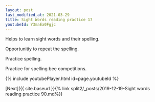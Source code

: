 ```yaml
---
layout: post
last_modified_at: 2021-03-29
title: Sight Words reading practice 17
youtubeId: Y3maEa0Fgjc
---
```

 
 
Helps to learn sight words and their spelling.

Opportunitiy to repeat the spelling. 

Practice spelling. 
 
Practice for spelling bee competitions. 
 
{% include youtubePlayer.html id=page.youtubeId %}
 
 

[Next]({{ site.baseurl }}{% link  split2/_posts/2019-12-19-Sight words reading practice 90.md%})
 

